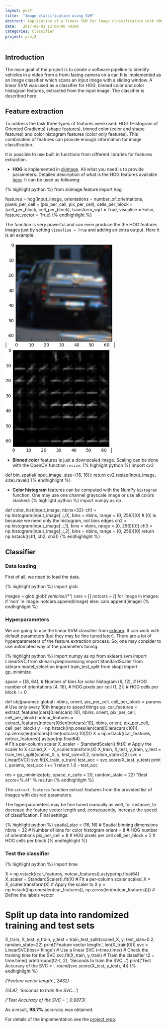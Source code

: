 ```yaml
---
layout: post
title:  "Image classification using SVM"
abstract: Application of a linear SVM for image classificatoin with HOG, binned color and color histogram features.
date:   2017-08-01 12:00:00 +0300
categories: Classifier
project: proj2
---
```

## Introduction

The main goal of the project is to create a software pipeline to identify vehicles in a video from a front-facing camera on a car. It is implemented as an image classifier which scans an input image with a sliding window. A linear SVM was used as a classifier for HOG, binned color and color histogram features, extracted from the input image. The classifier is described here.

## Feature extraction
To address the task three types of features were used: HOG (Histogram of Oriented Gradients) (shape features), binned color (color and shape features) and color histogram features (color only features). This combination of features can provide enough information for image classification.

It is possible to use built in functions from different libraries for features extraction.

* **HOG** is implemented in [skimage][skimage]. All what you need is to provide parameters. Detailed description of what is the HOG features available [here][HOG]. It can be used as following:

{% highlight python %}
from skimage.feature import hog

features = hog(input_image, orientations = number_of_orientations, 
                       pixels_per_cell = (pix_per_cell, pix_per_cell),
                       cells_per_block = (cell_per_block, cell_per_block), 
                       transform_sqrt = True, 
                       visualise = False, feature_vector = True)
{% endhighlight %}

The function is very powerful and can even produce the the HOG features images just by setting `visualise = True` and adding an extra output. Here it is an example:


| ![Original image](/assets/post5/hog_image.jpg) | ![HOG image](/assets/post5/hog_example.jpg) |


* **Binned color** features is just a downscaled image. Scaling can be done with the OpenCV function `resize`:
{% highlight python %}
import cv2

def bin_spatial(input_image, size=(16, 16)):
    return cv2.resize(input_image, size).ravel() 
{% endhighlight %}


* **Color histogram** features can be computed with the NumPy `histogram` function. One may use one channel grayscale image or use all colors stacked:
{% highlight python %}
import numpy as np

def color_hist(input_image, nbins=32):
    ch1 = np.histogram(input_image[:,:,0], bins = nbins, range = (0, 256))[0] # [0] is because we need only the histogram, not bins edges
    ch2 = np.histogram(input_image[:,:,1], bins = nbins, range = (0, 256))[0]
    ch3 = np.histogram(input_image[:,:,2], bins = nbins, range = (0, 256))[0]
    return np.hstack((ch1, ch2, ch3))
{% endhighlight %}

## Classifier

### Data loading

First of all, we need to load the data.

{% highlight python %}
import glob

images = glob.glob('*vehicles/*/*')
cars = []
notcars = []
for image in images:
    if 'non' in image:
        notcars.append(image)
    else:
        cars.append(image)
{% endhighlight %}

### Hyperparameters
We are going to use the linear SVM classifier from [sklearn][sklearn]. It can work with default parameters (but they may be fine tuned later). There are a lot of hyperparameters of the feature extraction process. So, one may consider to use automated way of the parameters tuning.

{% highlight python %}
import numpy as np
from sklearn.svm import LinearSVC
from sklearn.preprocessing import StandardScaler
from sklearn.model_selection import train_test_split
from skopt import gp_minimize

space  = [(8, 64),                  # Number of bins for color histogram
          (6, 12),                  # HOG number of orientations
          (4, 16),                  # HOG pixels per cell
          (1, 2)]                   # HOG cells per block
i = 0

def obj(params):
    global i
    nbins, orient, pix_per_cell, cell_per_block = params
    # Use only every 10th images to speed things up.
    car_features = extract_features(cars[0:len(cars):10], nbins, orient, pix_per_cell, cell_per_block)
    notcar_features = extract_features(notcars[0:len(notcars):10], nbins, orient, pix_per_cell, cell_per_block)
    y = np.hstack((np.ones(len(cars[0:len(cars):10])), np.zeros(len(notcars[0:len(notcars):10]))))
    X = np.vstack((car_features, notcar_features)).astype(np.float64)                        
    # Fit a per-column scaler
    X_scaler = StandardScaler().fit(X)
    # Apply the scaler to X
    scaled_X = X_scaler.transform(X)
    X_train, X_test, y_train, y_test = train_test_split(scaled_X, y, test_size=0.2, random_state=22)
    svc = LinearSVC()
    svc.fit(X_train, y_train)
    test_acc = svc.score(X_test, y_test)
    print i, params, test_acc
    i += 1
    return 1.0 - test_acc
    
res = gp_minimize(obj, space, n_calls = 20, random_state = 22)
"Best score=%.4f" % res.fun
{% endhighlight %}

The `extract_features` function extract features from the provided list of images with desired parameters.

The hyperparameters may be fine tuned manually as well, for instance, to decrease the feature vector length and, consequently, increase the speed of classification. Final settings:

{% highlight python %}
spatial_size = (16, 16) # Spatial binning dimensions
nbins = 32 # Number of bins for color histogram
orient = 8  # HOG number of orientations
pix_per_cell = 8 # HOG pixels per cell
cell_per_block = 2 # HOG cells per block
{% endhighlight %}


### Test the classifier

{% highlight python %}
import time

X = np.vstack((car_features, notcar_features)).astype(np.float64)                        
X_scaler = StandardScaler().fit(X) # Fit a per-column scaler
scaled_X = X_scaler.transform(X) # Apply the scaler to X
y = np.hstack((np.ones(len(car_features)), np.zeros(len(notcar_features)))) # Define the labels vector
# Split up data into randomized training and test sets
X_train, X_test, y_train, y_test = train_test_split(scaled_X, y, test_size=0.2, random_state=22)
print('Feature vector length:', len(X_train[0]))
svc = LinearSVC(loss='hinge') # Use a linear SVC 
t=time.time() # Check the training time for the SVC
svc.fit(X_train, y_train) # Train the classifier
t2 = time.time()
print(round(t2-t, 2), 'Seconds to train the SVC...')
print('Test Accuracy of the SVC = ', round(svc.score(X_test, y_test), 4))
{% endhighlight %}

_('Feature vector length:', 2432)_

_(13.97, 'Seconds to train the SVC...')_

_('Test Accuracy of the SVC = ', 0.9873)_

As a result, **98.7%** accuracy was obtained.

For details of the implementation see the [project repo][projectRepo].

[skimage]: http://scikit-image.org/docs/dev/api/skimage.html
[HOG]: https://en.wikipedia.org/wiki/Histogram_of_oriented_gradients
[sklearn]: http://scikit-learn.org/stable/modules/generated/sklearn.svm.LinearSVC.html
[projectRepo]: https://github.com/NikolasEnt/Vehicle-Detection-and-Tracking